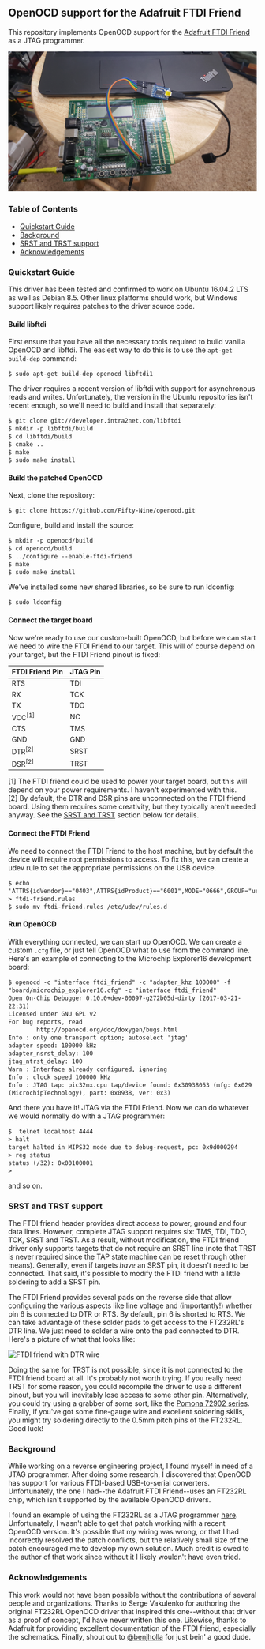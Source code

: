 ## OpenOCD support for the Adafruit FTDI Friend ##

This repository implements OpenOCD support for the [Adafruit FTDI Friend](https://www.adafruit.com/product/284)
as a JTAG programmer.

![FTDI Friend programming a Microchip Explorer16 dev board](images/dev-board.jpg)

### Table of Contents ###

* [Quickstart Guide](#quickstart-guide)
* [Background](#background)
* [SRST and TRST support](#srst-and-trst-support)
* [Acknowledgements](#acknowledgements)

### Quickstart Guide ###

This driver has been tested and confirmed to work on Ubuntu 16.04.2 LTS as
well as Debian 8.5. Other linux platforms should work, but Windows support
likely requires patches to the driver source code.

#### Build libftdi ####

First ensure that you have all the necessary tools required to build vanilla
OpenOCD and libftdi. The easiest way to do this is to use the `apt-get build-dep`
command:

```
$ sudo apt-get build-dep openocd libftdi1
```

The driver requires a recent version of libftdi with support for
asynchronous reads and writes. Unfortunately, the version in the
Ubuntu repositories isn't recent enough, so we'll need to build
and install that separately:

```
$ git clone git://developer.intra2net.com/libftdi
$ mkdir -p libftdi/build
$ cd libftdi/build
$ cmake ..
$ make
$ sudo make install
```

#### Build the patched OpenOCD ####

Next, clone the repository:

```
$ git clone https://github.com/Fifty-Nine/openocd.git
```

Configure, build and install the source:

```
$ mkdir -p openocd/build
$ cd openocd/build
$ ../configure --enable-ftdi-friend
$ make
$ sudo make install
```

We've installed some new shared libraries, so be sure to run ldconfig:

```
$ sudo ldconfig
```

#### Connect the target board ####

Now we're ready to use our custom-built OpenOCD, but before we can start we
need to wire the FTDI Friend to our target. This will of course depend on your
target, but the FTDI Friend pinout is fixed:

| FTDI Friend Pin   | JTAG Pin |
| ----------------- | -------- |
| RTS               | TDI      |
| RX                | TCK      |
| TX                | TDO      |
| VCC<sup>[1]</sup> | NC       |
| CTS               | TMS      |
| GND               | GND      |
| DTR<sup>[2]</sup> | SRST     |
| DSR<sup>[2]</sup> | TRST     |

[1] The FTDI friend could be used to power your target board, but this will depend
on your power requirements. I haven't experimented with this.<br/>
[2] By default, the DTR and DSR pins are unconnected on the FTDI friend board. Using
them requires some creativity, but they typically aren't needed anyway. See the
[SRST and TRST](#srst-and-trst-support) section below for details.

#### Connect the FTDI Friend ####

We need to connect the FTDI Friend to the host machine, but by default the device
will require root permissions to access. To fix this, we can create a udev rule
to set the appropriate permissions on the USB device.

```
$ echo 'ATTRS{idVendor}=="0403",ATTRS{idProduct}=="6001",MODE="0666",GROUP="users"' > ftdi-friend.rules
$ sudo mv ftdi-friend.rules /etc/udev/rules.d
```

#### Run OpenOCD ####

With everything connected, we can start up OpenOCD. We can create a custom `.cfg` file,
or just tell OpenOCD what to use from the command line. Here's an example of connecting
to the Microchip Explorer16 development board:

```
$ openocd -c "interface ftdi_friend" -c "adapter_khz 100000" -f "board/microchip_explorer16.cfg" -c "interface ftdi_friend"
Open On-Chip Debugger 0.10.0+dev-00097-g272b05d-dirty (2017-03-21-22:31)
Licensed under GNU GPL v2
For bug reports, read
        http://openocd.org/doc/doxygen/bugs.html
Info : only one transport option; autoselect 'jtag'
adapter speed: 100000 kHz
adapter_nsrst_delay: 100
jtag_ntrst_delay: 100
Warn : Interface already configured, ignoring
Info : clock speed 100000 kHz
Info : JTAG tap: pic32mx.cpu tap/device found: 0x30938053 (mfg: 0x029 (MicrochipTechnology), part: 0x0938, ver: 0x3)
```

And there you have it! JTAG via the FTDI Friend. Now we can do whatever we would normally do with a
JTAG programmer:

```
$  telnet localhost 4444
> halt
target halted in MIPS32 mode due to debug-request, pc: 0x9d000294
> reg status
status (/32): 0x00100001
>
```

and so on.

### SRST and TRST support ###

The FTDI friend header provides direct access to power, ground and four data lines. However,
complete JTAG support requires six: TMS, TDI, TDO, TCK, SRST and TRST. As a result, without
modification, the FTDI friend driver only supports targets that do not require an SRST line
(note that TRST is never required since the TAP state machine can be reset through other means).
Generally, even if targets *have* an SRST pin, it doesn't need to be connected. That said,
it's possible to modify the FTDI friend with a little soldering to add a SRST pin.

The FTDI Friend provides several pads on the reverse side that allow configuring the various
aspects like line voltage and (importantly!) whether pin 6 is connected to DTR or RTS. By
default, pin 6 is shorted to RTS. We can take advantage of these solder pads to get access to
the FT232RL's DTR line. We just need to solder a wire onto the pad connected to DTR. Here's
a picture of what that looks like:

![FTDI friend with DTR wire](images/ftdi-srst.jpg)

Doing the same for TRST is not possible, since it is not connected to the FTDI friend board at
all. It's probably not worth trying. If you really need TRST for some reason, you could recompile
the driver to use a different pinout, but you will inevitably lose access to some other pin.
Alternatively, you could try using a grabber of some sort, like the [Pomona 72902 series](http://www.digikey.com/product-detail/en/pomona-electronics/72902-0/501-1172-ND/1196307).
Finally, if you've got some fine-gauge wire and excellent soldering skills, you might try soldering
directly to the 0.5mm pitch pins of the FT232RL. Good luck!

### Background ###

While working on a reverse engineering project, I found myself in need of
a JTAG programmer. After doing some research, I discovered that OpenOCD has
support for various FTDI-based USB-to-serial converters. Unfortunately, the one
I had--the Adafruit FTDI Friend--uses an FT232RL chip, which isn't supported
by the available OpenOCD drivers.

I found an example of using the FT232RL as a JTAG programmer [here](http://vak.ru/doku.php/proj/bitbang/bitbang-jtag).
Unfortunately, I wasn't able to get that patch working with a recent OpenOCD version.
It's possible that my wiring was wrong, or that I had incorrectly resolved the patch
conflicts, but the relatively small size of the patch encouraged me to develop my own
solution. Much credit is owed to the author of that work since without it I likely
wouldn't have even tried.

### Acknowledgements ###

This work would not have been possible without the contributions of several people and organizations.
Thanks to Serge Vakulenko for authoring the original FT232RL OpenOCD driver that inspired this
one--without that driver as a proof of concept, I'd have never written this one. Likewise, thanks
to Adafruit for providing excellent documentation of the FTDI friend, especially the schematics.
Finally, shout out to [@benjholla](https://github.com/benjholla) for just bein' a good dude.


